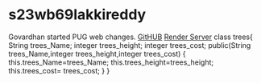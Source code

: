 # s23wb69lakkireddy
Govardhan started PUG web changes.
[GitHUB](https://github.com/Govardhan2164/s23wb69lakkireddy/tree/main)
[Render Server](https://s23wb69lakkireddy.onrender.com)
class trees{ String trees_Name; integer trees_height; integer trees_cost; public(String trees_Name,integer trees_height,integer trees_cost) { this.trees_Name=trees_Name; this.trees_height=trees_height; this.trees_cost= trees_cost; } }